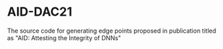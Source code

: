 # AID-DAC21
The source code for generating edge points proposed in publication titled as "AID: Attesting the Integrity of DNNs"
